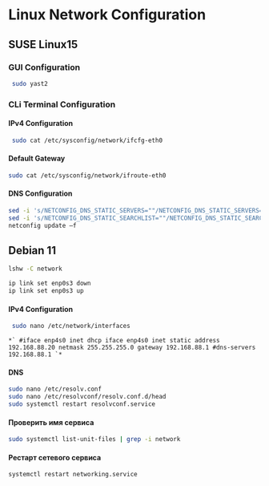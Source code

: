 # Linux Network Configuration

## SUSE Linux15

### GUI Configuration

```bash
 sudo yast2
```

### CLi Terminal Configuration

#### IPv4 Configuration

```bash
 sudo cat /etc/sysconfig/network/ifcfg-eth0
```

#### Default Gateway

```bash
sudo cat /etc/sysconfig/network/ifroute-eth0
```

#### DNS Configuration

```bash
sed -i 's/NETCONFIG_DNS_STATIC_SERVERS=""/NETCONFIG_DNS_STATIC_SERVERS="192.168.0.167 10.0.0.10"/' /etc/sysconfig/network/config
sed -i 's/NETCONFIG_DNS_STATIC_SEARCHLIST=""/NETCONFIG_DNS_STATIC_SEARCHLIST="test.org"/' /etc/sysconfig/network/config
netconfig update –f
```


## Debian 11


```bash
lshw -C network
```

```bash
ip link set enp0s3 down
ip link set enp0s3 up
```


#### IPv4 Configuration

```bash
 sudo nano /etc/network/interfaces
```
```*`
#iface enp4s0 inet dhcp
iface enp4s0 inet static
	address 192.168.88.20
	netmask 255.255.255.0
	gateway 192.168.88.1
	#dns-servers 192.168.88.1
`*```



#### DNS

```bash
sudo nano /etc/resolv.conf
sudo nano /etc/resolvconf/resolv.conf.d/head
sudo systemctl restart resolvconf.service
```

#### Проверить имя сервиса

```bash
sudo systemctl list-unit-files | grep -i network
```

#### Рестарт сетевого сервиса

```bash
systemctl restart networking.service
```

